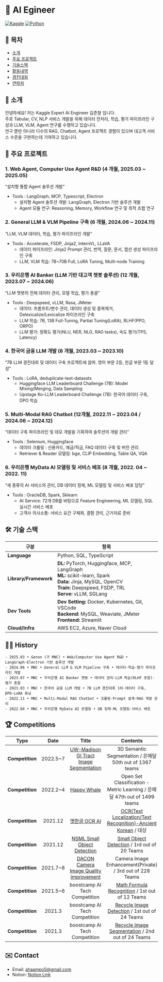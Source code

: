 # 🚀 AI Egineer

[![Kaggle](https://img.shields.io/badge/Kaggle-Expert-8148fd)](https://www.kaggle.com/jcdataset)
[![Python](https://img.shields.io/badge/Python-3.10-blue)](https://www.python.org/)

## 🔖 목차
- [소개](#introduction)
- [주요 프로젝트](#projects)
- [기술스택](#skills)
- [활동내역](#history)
- [경진대회](#competitions)
- [연락처](#contact)

<h2 id="introduction"> 👤 소개 </h2>

안녕하세요! 저는 Kaggle Expert AI Engineer 김준철 입니다.   
주로 Tabular, CV, NLP 서비스 개발을 위해 데이터 전처리, 학습, 평가 파이프라인 구성과 LLM, VLM, Agent 연구를 수행하고 있습니다.  
연구 뿐만 아니라 다수의 RAG, Chatbot, Agent 프로젝트 경험이 있으며 대고객 서비스 수준을 구현하는데 기여하고 있습니다.

<h2 id="projects"> 📂 주요 프로젝트 </h2>


### 1. Web Agent, Computer Use Agent R&D (4 개월, 2025.03 ~ 2025.05)  
“설치형 통합 Agent 솔루션 개발”
- Tools : LangGraph, MCP, Typescript, Electron
  * 설치형 Agent 솔루션 개발: LangGraph, Electron 기반 솔루션 개발
  * Agent 모듈 연구: Reasoning, Memory, Workflow 연구 및 최적 조합 연구

### 2. General LLM & VLM Pipeline 구축 (6 개월, 2024.06 ~ 2024.11)  
“LLM, VLM 데이터, 학습, 평가 파이프라인 개발”
- Tools : Accelerate, FSDP, Jinja2, InternVL, LLaVA
  *	데이터 파이프라인: Jinja2 Prompt 관리, 번역, 질문, 문서, 캡션 생성 파이프라인 구축
  *	LLM, VLM 학습: 7B~70B Full, LoRA Tuning, Multi-node Training

### 3. 우리은행 AI Banker (LLM 기반 대고객 챗봇 솔루션) (12 개월, 2023.07 ~ 2024.06)  
“LLM 챗봇의 전체 데이터 관리, 모델 학습, 평가 총괄”
- Tools : Deepspeed, vLLM, Rasa, JMeter
  *	데이터: 프롬프트/변수 관리, 데이터 생성 및 중복제거, Delexicalize/Lexicalize 파이프라인 구축
  *	LLM 학습: 7B, 13B Full-Tuning, Partial Tuning(LoRA), RLHF(PPO, ORPO)
  *	LLM 평가: 정확도 평가(NLU, NER, NLG, RAG tasks), 속도 평가(TPS, Latency)

### 4. 한국어 금융 LLM 개발	(8 개월, 2023.03 ~ 2023.10)  
“7B LLM 경진대회 및 데이터 구축 프로젝트에 참여. 영어 부문 2등, 한글 부문 1등 달성”
- Tools : LoRA, deduplicate-text-datasets
  *	Huggingface LLM Leaderboard Challenge (7B): Model Mixing/Merging, Data Sampling
  *	Upstage Ko-LLM Leaderboard Challenge (7B): 한국어 데이터 구축, DPO 학습

### 5. Multi-Modal RAG Chatbot	(12개월, 2022.11 ~ 2023.04 / 2024.06 ~ 2024.12)  
“데이터 구축 파이프라인 및 데모 개발을 기획하여 솔루션의 개발 관리”
- Tools : Selenium, Huggingface
  *	데이터 크롤링 : 신용카드, 예금/적금, FAQ 데이터 구축 및 버전 관리
  *	Retriever & Reader 모델링: bge, CLIP Embedding, Table QA, VQA

### 6. 우리은행 MyData AI 모델링 및 서비스 배포	(8 개월, 2022. 04 ~ 2022. 11)
“세 종류의 AI 서비스의 관리, DB 데이터 정제, ML 모델링 및 서비스 배포 담당”
- Tools : OracleDB, Spark, Sklearn
  *	AI Service: 72개 DB를 바탕으로 Feature Engineering, ML 모델링, SQL 실시간 서비스 배포
  *	고객사 의사소통: 서비스 요건 구체화, 결함 관리, 근거자료 준비

<h2 id="skills"> 🛠️ 기술 스택 </h2>

| 구분                | 항목                 |
| --------------------- | ----------------------- |
| **Language**          | Python, SQL, TypeScript  |
| **Library/Framework** | **DL:** PyTorch, Huggingface, MCP, LangGraph<br>**ML:** scikit-learn, Spark<br>**Data:** Jinja, MySQL, OpenCV<br>**Train:** Deepspeed, FSDP, TRL<br>**Serve:** vLLM, SGLang |
| **Dev Tools**         | **Dev Setting:** Docker, Kubernetes, Git, VSCode<br>**Backend:** MySQL, Weaviate, JMeter<br>**Frontend:** Streamlit |
| **Cloud/Infra**       | AWS EC2, Azure, Naver Cloud |

<h2 id="history">🏃‍♀️ History</h2>

```
- 2025.03 • Genon (구 MNC) • Web/Computer Use Agent R&D • LangGraph·Electron 기반 솔루션 개발
- 2024.06 • MNC • General LLM & VLM Pipeline 구축 • 데이터·학습·평가 파이프라인 개발
- 2023.07 • MNC • 우리은행 AI Banker 챗봇 • 데이터 관리·LLM 학습(RLHF 포함)·평가 총괄
- 2023.03 • MNC • 한국어 금융 LLM 개발 • 7B LLM 경진대회 1위·데이터 구축, DPO·LoRA 튜닝
- 2022.11 • MNC • Multi-Modal RAG Chatbot • 크롤링·Prompt 설계·RAG 개발 관리
- 2022.04 • MNC • 우리은행 MyData AI 모델링 • DB 정제·ML 모델링·서비스 배포
```

<h2 id="competitions"> 🏆 Competitions </h2>

| **Type** | **Date** | **Title** |**Contents** | **Host** |
|:--------:|:--------:|:--------:|:--------:|:--------:|
| **Competition** | 2022.5~7 | [UW-Madison GI Tract Image Segmentation](https://www.kaggle.com/competitions/uw-madison-gi-tract-image-segmentation) | 3D Semantic Segmentation / 은메달 50th out of 1367 teams | **Kaggle** |
| **Competition** | 2022.2~4 | [Happy Whale](https://www.kaggle.com/competitions/happy-whale-and-dolphin/overview) | Open Set Classification - Metric Learning / 은메달 47th out of 1499 teams | **Kaggle** |
| **Competition** | 2021.12 | [옛한글 OCR AI](http://hackathon-oldkorean.com/) | [OCR(Text Localization/Text Recognition)-Ancient Korean](https://github.com/ahaampo5/OCR_ancient_korean) / 대상 | **과학기술정보통신부** |
| **Competition** | 2021.12 | [NSML Small Object Detection](https://github.com/DatathonInfo/SOChallenge) | [Small Object Detection](https://github.com/DatathonInfo/SOChallenge) / 1rd out of 20 Teams | **과학기술정보통신부** |
| **Competition** | 2021.7~8 | [DACON Camera Image Quality Improvement](https://dacon.io/competitions/official/235746/overview/description) | Camera Image Enhancement(Private) / 3rd out of 228 Teams | **LG AI Research** |
| **Competition** | 2021.5~6 | boostcamp AI Tech Competition | [Math Formula Recognition](https://github.com/bcaitech1/p4-fr-sorry-math-but-love-you) / 1st out of 12 Teams | **NAVER CONNECT** |
| **Competition** | 2021.3 | boostcamp AI Tech Competition | [Recycle Image Detection](https://github.com/iloveslowfood/p1-img-iloveslowfood) / 1st out of 24 Teams | **NAVER CONNECT** |
| **Competition** | 2021.3 | boostcamp AI Tech Competition | [Recycle Image Segmentation](https://github.com/iloveslowfood/p1-img-iloveslowfood) / 2nd out of 24 Teams | **NAVER CONNECT** |

<h2 id="contact"> ✉️ Contact </h2>

- Email: ahaampo5@gmail.com
- Notion: [Notion Link](https://hungry-eclipse-86f.notion.site/Jerry-Kim-4732d44c49964700aa90d699c6897cda)